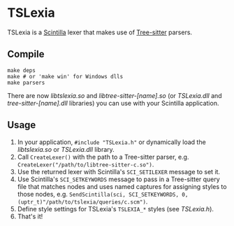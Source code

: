 # TSLexia

TSLexia is a [Scintilla][] lexer that makes use of [Tree-sitter][] parsers.

[Scintilla]: https://scintilla.org
[Tree-sitter]: https://tree-sitter.github.io/tree-sitter

## Compile

    make deps
    make # or 'make win' for Windows dlls
    make parsers

There are now *libtslexia.so* and *libtree-sitter-[name].so* (or *TSLexia.dll* and
*tree-sitter-[name].dll* libraries) you can use with your Scintilla application.

## Usage

1. In your application, `#include "TSLexia.h"` or dynamically load the *libtslexia.so* or
  *TSLexia.dll* library.
2. Call `CreateLexer()` with the path to a Tree-sitter parser,
  e.g. `CreateLexer("/path/to/libtree-sitter-c.so")`.
3. Use the returned lexer with Scintilla's `SCI_SETILEXER` message to set it.
4. Use Scintilla's `SCI_SETKEYWORDS` message to pass in a Tree-sitter query file that matches
  nodes and uses named captures for assigning styles to those nodes, e.g.
  `SendScintilla(sci, SCI_SETKEYWORDS, 0, (uptr_t)"/path/to/tslexia/queries/c.scm")`.
5. Define style settings for TSLexia's `TSLEXIA_*` styles (see *TSLexia.h*).
6. That's it!
